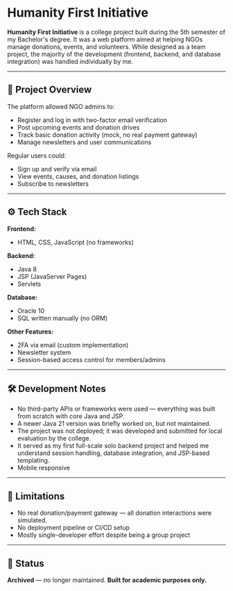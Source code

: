 # Humanity First Initiative

**Humanity First Initiative** is a college project built during the 5th semester of my Bachelor's degree. It was a web platform aimed at helping NGOs manage donations, events, and volunteers. While designed as a team project, the majority of the development (frontend, backend, and database integration) was handled individually by me.

---

## 📌 Project Overview

The platform allowed NGO admins to:

* Register and log in with two-factor email verification
* Post upcoming events and donation drives
* Track basic donation activity (mock, no real payment gateway)
* Manage newsletters and user communications

Regular users could:

* Sign up and verify via email
* View events, causes, and donation listings
* Subscribe to newsletters

---

## ⚙️ Tech Stack

**Frontend:**

* HTML, CSS, JavaScript (no frameworks)

**Backend:**

* Java 8
* JSP (JavaServer Pages)
* Servlets

**Database:**

* Oracle 10
* SQL written manually (no ORM)

**Other Features:**

* 2FA via email (custom implementation)
* Newsletter system
* Session-based access control for members/admins

---

## 🛠 Development Notes

* No third-party APIs or frameworks were used — everything was built from scratch with core Java and JSP.
* A newer Java 21 version was briefly worked on, but not maintained.
* The project was not deployed; it was developed and submitted for local evaluation by the college.
* It served as my first full-scale solo backend project and helped me understand session handling, database integration, and JSP-based templating.
* Mobile responsive

---

## 🚫 Limitations

* No real donation/payment gateway — all donation interactions were simulated.
* No deployment pipeline or CI/CD setup
* Mostly single-developer effort despite being a group project

---

## 📁 Status

**Archived** — no longer maintained.
**Built for academic purposes only.**
